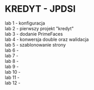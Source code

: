 # KREDYT - JPDSI
lab 1 - konfiguracja
<br>
lab 2 - pierwszy projekt "kredyt"
<br>
lab 3 - dodanie PrimeFaces
<br>
lab 4 - konwersja double oraz walidacja
<br>
lab 5 - szablonowanie strony
<br>
lab 6 - 
<br>
lab 7 - 
<br>
lab 8 - 
<br>
lab 9 - 
<br>
lab 10 - 
<br>
lab 11 - 
<br>
lab 12 - 
